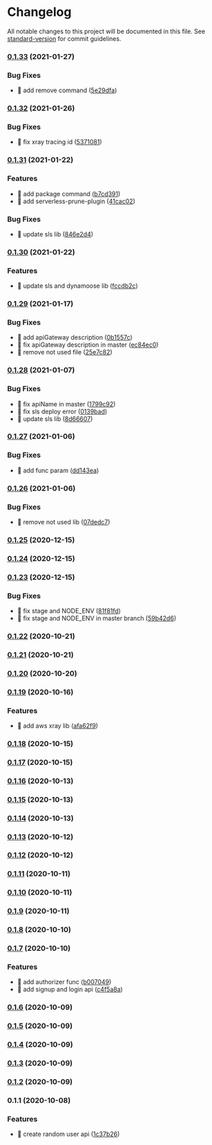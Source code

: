 # Changelog

All notable changes to this project will be documented in this file. See [standard-version](https://github.com/conventional-changelog/standard-version) for commit guidelines.

### [0.1.33](https://github.com/yeukfei02/random-user-api-serverless/compare/v0.1.32...v0.1.33) (2021-01-27)


### Bug Fixes

* 🐛 add remove command ([5e29dfa](https://github.com/yeukfei02/random-user-api-serverless/commit/5e29dfa685483763f4d2520c85fdcdb58ca875bb))

### [0.1.32](https://github.com/yeukfei02/random-user-api-serverless/compare/v0.1.31...v0.1.32) (2021-01-26)


### Bug Fixes

* 🐛 fix xray tracing id ([5371081](https://github.com/yeukfei02/random-user-api-serverless/commit/5371081ddde5c9f2cb61857c209c68c0ad7c41ab))

### [0.1.31](https://github.com/yeukfei02/random-user-api-serverless/compare/v0.1.30...v0.1.31) (2021-01-22)


### Features

* 🎸 add package command ([b7cd391](https://github.com/yeukfei02/random-user-api-serverless/commit/b7cd391397a81a504dd35bd313a4229de14fe9c3))
* 🎸 add serverless-prune-plugin ([41cac02](https://github.com/yeukfei02/random-user-api-serverless/commit/41cac02420b852f1cfce716502844103b9c8dbc1))


### Bug Fixes

* 🐛 update sls lib ([846e2d4](https://github.com/yeukfei02/random-user-api-serverless/commit/846e2d4a0e430bf3b0b5e02169ba13dba5e277ca))

### [0.1.30](https://github.com/yeukfei02/random-user-api-serverless/compare/v0.1.29...v0.1.30) (2021-01-22)


### Features

* 🎸 update sls and dynamoose lib ([fccdb2c](https://github.com/yeukfei02/random-user-api-serverless/commit/fccdb2c559e469ca07079184b07416f98c93d89e))

### [0.1.29](https://github.com/yeukfei02/random-user-api-serverless/compare/v0.1.28...v0.1.29) (2021-01-17)


### Bug Fixes

* 🐛 add apiGateway description ([0b1557c](https://github.com/yeukfei02/random-user-api-serverless/commit/0b1557cd591b040bec058518e15fce57411a7043))
* 🐛 fix apiGateway description in master ([ec84ec0](https://github.com/yeukfei02/random-user-api-serverless/commit/ec84ec04694748d1e18679cfbd69adea03c49ae2))
* 🐛 remove not used file ([25e7c82](https://github.com/yeukfei02/random-user-api-serverless/commit/25e7c823b552e3b8bb6909af65efeb5af87584b0))

### [0.1.28](https://github.com/yeukfei02/random-user-api-serverless/compare/v0.1.27...v0.1.28) (2021-01-07)


### Bug Fixes

* 🐛 fix apiName in master ([1799c92](https://github.com/yeukfei02/random-user-api-serverless/commit/1799c925f5a391a0a23372368c2b1287df777ad2))
* 🐛 fix sls deploy error ([0139bad](https://github.com/yeukfei02/random-user-api-serverless/commit/0139badc01bdc87874d5100b86e2a1d44aafd164))
* 🐛 update sls lib ([8d66607](https://github.com/yeukfei02/random-user-api-serverless/commit/8d666079f7983dd62302de2adea01c3dd67dde10))

### [0.1.27](https://github.com/yeukfei02/random-user-api-serverless/compare/v0.1.26...v0.1.27) (2021-01-06)


### Bug Fixes

* 🐛 add func param ([dd143ea](https://github.com/yeukfei02/random-user-api-serverless/commit/dd143ea0722fe31c2899c62e5ac3db4a6518f97f))

### [0.1.26](https://github.com/yeukfei02/random-user-api-serverless/compare/v0.1.25...v0.1.26) (2021-01-06)


### Bug Fixes

* 🐛 remove not used lib ([07dedc7](https://github.com/yeukfei02/random-user-api-serverless/commit/07dedc77cf21fa6a6863833ff0f990df5849d4d1))

### [0.1.25](https://github.com/yeukfei02/random-user-api-serverless/compare/v0.1.24...v0.1.25) (2020-12-15)

### [0.1.24](https://github.com/yeukfei02/random-user-api-serverless/compare/v0.1.23...v0.1.24) (2020-12-15)

### [0.1.23](https://github.com/yeukfei02/random-user-api-serverless/compare/v0.1.22...v0.1.23) (2020-12-15)


### Bug Fixes

* 🐛 fix stage and NODE_ENV ([81f81fd](https://github.com/yeukfei02/random-user-api-serverless/commit/81f81fdd136a0468717cd747f5452bcf0164c988))
* 🐛 fix stage and NODE_ENV in master branch ([59b42d6](https://github.com/yeukfei02/random-user-api-serverless/commit/59b42d61b5355cac84f19d3692d1f2595d4d8d5e))

### [0.1.22](https://github.com/yeukfei02/random-user-api-serverless/compare/v0.1.21...v0.1.22) (2020-10-21)

### [0.1.21](https://github.com/yeukfei02/random-user-api-serverless/compare/v0.1.20...v0.1.21) (2020-10-21)

### [0.1.20](https://github.com/yeukfei02/random-user-api-serverless/compare/v0.1.19...v0.1.20) (2020-10-20)

### [0.1.19](https://github.com/yeukfei02/random-user-api-serverless/compare/v0.1.18...v0.1.19) (2020-10-16)


### Features

* 🎸 add aws xray lib ([afa62f9](https://github.com/yeukfei02/random-user-api-serverless/commit/afa62f9068ecfd400315805278f8b810e9910295))

### [0.1.18](https://github.com/yeukfei02/random-user-api-serverless/compare/v0.1.17...v0.1.18) (2020-10-15)

### [0.1.17](https://github.com/yeukfei02/random-user-api-serverless/compare/v0.1.16...v0.1.17) (2020-10-15)

### [0.1.16](https://github.com/yeukfei02/random-user-api-serverless/compare/v0.1.15...v0.1.16) (2020-10-13)

### [0.1.15](https://github.com/yeukfei02/random-user-api-serverless/compare/v0.1.14...v0.1.15) (2020-10-13)

### [0.1.14](https://github.com/yeukfei02/random-user-api-serverless/compare/v0.1.13...v0.1.14) (2020-10-13)

### [0.1.13](https://github.com/yeukfei02/random-user-api-serverless/compare/v0.1.12...v0.1.13) (2020-10-12)

### [0.1.12](https://github.com/yeukfei02/random-user-api-serverless/compare/v0.1.11...v0.1.12) (2020-10-12)

### [0.1.11](https://github.com/yeukfei02/random-user-api-serverless/compare/v0.1.10...v0.1.11) (2020-10-11)

### [0.1.10](https://github.com/yeukfei02/random-user-api-serverless/compare/v0.1.9...v0.1.10) (2020-10-11)

### [0.1.9](https://github.com/yeukfei02/random-user-api-serverless/compare/v0.1.8...v0.1.9) (2020-10-11)

### [0.1.8](https://github.com/yeukfei02/random-user-api-serverless/compare/v0.1.7...v0.1.8) (2020-10-10)

### [0.1.7](https://github.com/yeukfei02/random-user-api-serverless/compare/v0.1.6...v0.1.7) (2020-10-10)


### Features

* 🎸 add authorizer func ([b007049](https://github.com/yeukfei02/random-user-api-serverless/commit/b007049b8e30cb9269570856a59d79f5eab95b3e))
* 🎸 add signup and login api ([c4f5a8a](https://github.com/yeukfei02/random-user-api-serverless/commit/c4f5a8a35f996ead9c26c830a00f134ed5fe0be4))

### [0.1.6](https://github.com/yeukfei02/random-user-api-serverless/compare/v0.1.5...v0.1.6) (2020-10-09)

### [0.1.5](https://github.com/yeukfei02/random-user-api-serverless/compare/v0.1.4...v0.1.5) (2020-10-09)

### [0.1.4](https://github.com/yeukfei02/random-user-api-serverless/compare/v0.1.3...v0.1.4) (2020-10-09)

### [0.1.3](https://github.com/yeukfei02/random-user-api-serverless/compare/v0.1.2...v0.1.3) (2020-10-09)

### [0.1.2](https://github.com/yeukfei02/random-user-api-serverless/compare/v0.1.1...v0.1.2) (2020-10-09)

### 0.1.1 (2020-10-08)


### Features

* 🎸 create random user api ([1c37b26](https://github.com/yeukfei02/random-user-api-serverless/commit/1c37b2631ce4bfbd63a9522af3eae17d301924bc))
